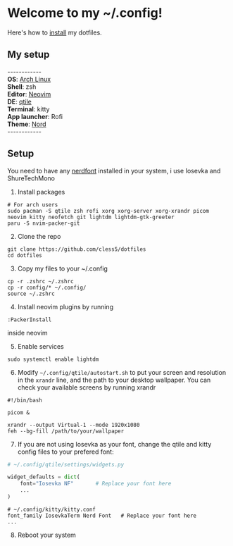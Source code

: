 # Welcome to my ~/.config! 

Here's how to [install](#setup) my dotfiles.

## My setup

\------------  
**OS**: [Arch Linux](https://archlinux.org/)  
**Shell**: zsh  
**Editor**: [Neovim](https://neovim.io/)  
**DE**: [qtile](http://www.qtile.org/)  
**Terminal**: kitty  
**App launcher**: Rofi  
**Theme**: [Nord](https://github.com/nordtheme/nord)  
\------------  

## Setup

You need to have any [nerdfont](https://www.nerdfonts.com/font-downloads) installed in your system, i use Iosevka and ShureTechMono

1. Install packages
```shell
# For arch users
sudo pacman -S qtile zsh rofi xorg xorg-server xorg-xrandr picom neovim kitty neofetch git lightdm lightdm-gtk-greeter
paru -S nvim-packer-git
```

2. Clone the repo
```shell
git clone https://github.com/cless5/dotfiles
cd dotfiles
```

3. Copy my files to your ~/.config
```shell
cp -r .zshrc ~/.zshrc
cp -r config/* ~/.config/
source ~/.zshrc
```

4. Install neovim plugins by running
```
:PackerInstall
```
inside neovim

5. Enable services
```shell
sudo systemctl enable lightdm
```

6. Modify `~/.config/qtile/autostart.sh` to put your screen and resolution in the `xrandr` line, and the path to your desktop wallpaper. You can check your available screens by running xrandr
```shell
#!/bin/bash

picom &

xrandr --output Virtual-1 --mode 1920x1080
feh --bg-fill /path/to/your/wallpaper
```

7. If you are not using Iosevka as your font, change the qtile and kitty config files to your prefered font:
```python
# ~/.config/qtile/settings/widgets.py

widget_defaults = dict(
    font="Iosevka NF"       # Replace your font here 
    ...
)
```

```
# ~/.config/kitty/kitty.conf
font_family IosevkaTerm Nerd Font   # Replace your font here
...
```

8. Reboot your system
